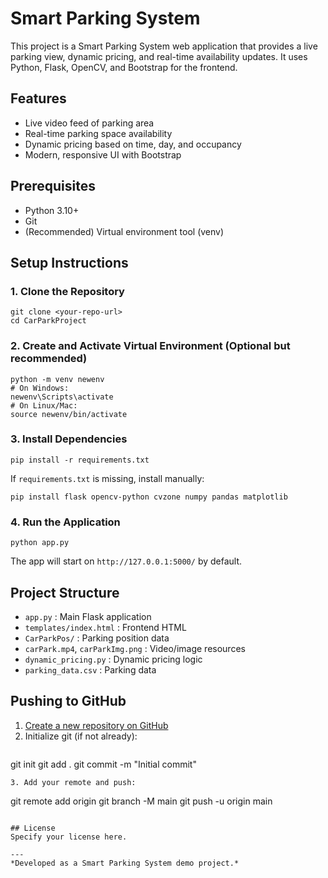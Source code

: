 # Smart Parking System

This project is a Smart Parking System web application that provides a live parking view, dynamic pricing, and real-time availability updates. It uses Python, Flask, OpenCV, and Bootstrap for the frontend.

## Features
- Live video feed of parking area
- Real-time parking space availability
- Dynamic pricing based on time, day, and occupancy
- Modern, responsive UI with Bootstrap

## Prerequisites
- Python 3.10+
- Git
- (Recommended) Virtual environment tool (venv)

## Setup Instructions

### 1. Clone the Repository
```
git clone <your-repo-url>
cd CarParkProject
```

### 2. Create and Activate Virtual Environment (Optional but recommended)
```
python -m venv newenv
# On Windows:
newenv\Scripts\activate
# On Linux/Mac:
source newenv/bin/activate
```

### 3. Install Dependencies
```
pip install -r requirements.txt
```
If `requirements.txt` is missing, install manually:
```
pip install flask opencv-python cvzone numpy pandas matplotlib
```

### 4. Run the Application
```
python app.py
```

The app will start on `http://127.0.0.1:5000/` by default.

## Project Structure
- `app.py` : Main Flask application
- `templates/index.html` : Frontend HTML
- `CarParkPos/` : Parking position data
- `carPark.mp4`, `carParkImg.png` : Video/image resources
- `dynamic_pricing.py` : Dynamic pricing logic
- `parking_data.csv` : Parking data

## Pushing to GitHub
1. [Create a new repository on GitHub](https://github.com/new)
2. Initialize git (if not already):
   ```
git init
git add .
git commit -m "Initial commit"
   ```
3. Add your remote and push:
   ```
git remote add origin <your-repo-url>
git branch -M main
git push -u origin main
   ```

## License
Specify your license here.

---
*Developed as a Smart Parking System demo project.*
